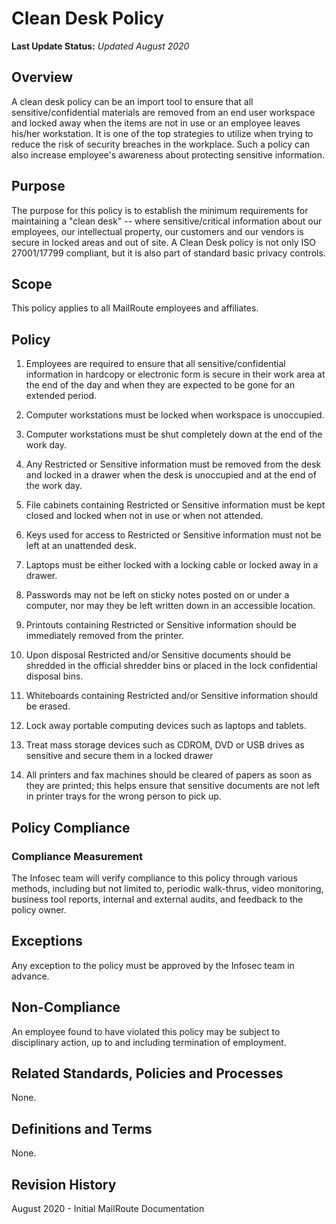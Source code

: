 # Clean Desk Policy

**Last Update Status:** *Updated August 2020*

## Overview

A clean desk policy can be an import tool to ensure that all
sensitive/confidential materials are removed from an end user workspace
and locked away when the items are not in use or an employee leaves
his/her workstation. It is one of the top strategies to utilize when
trying to reduce the risk of security breaches in the workplace. Such a
policy can also increase employee's awareness about protecting sensitive
information.

## Purpose

The purpose for this policy is to establish the minimum requirements for
maintaining a "clean desk" -- where sensitive/critical information about
our employees, our intellectual property, our customers and our vendors
is secure in locked areas and out of site. A Clean Desk policy is not
only ISO 27001/17799 compliant, but it is also part of standard basic
privacy controls.

## Scope

This policy applies to all MailRoute employees and affiliates.

## Policy

1.  Employees are required to ensure that all sensitive/confidential
    information in hardcopy or electronic form is secure in their
    work area at the end of the day and when they are expected to be
    gone for an extended period.

1.  Computer workstations must be locked when workspace is
    unoccupied.

1.  Computer workstations must be shut completely down at the end of
    the work day.

1.  Any Restricted or Sensitive information must be removed from the
    desk and locked in a drawer when the desk is unoccupied and at
    the end of the work day.

1.  File cabinets containing Restricted or Sensitive information
    must be kept closed and locked when not in use or when not
    attended.

1.  Keys used for access to Restricted or Sensitive information must
    not be left at an unattended desk.

1.  Laptops must be either locked with a locking cable or locked
    away in a drawer.

1.  Passwords may not be left on sticky notes posted on or under a
    computer, nor may they be left written down in an accessible
    location.

1.  Printouts containing Restricted or Sensitive information should
    be immediately removed from the printer.

1. Upon disposal Restricted and/or Sensitive documents should be
    shredded in the official shredder bins or placed in the lock
    confidential disposal bins.

1. Whiteboards containing Restricted and/or Sensitive information
    should be erased.

1. Lock away portable computing devices such as laptops and
    tablets.

1. Treat mass storage devices such as CDROM, DVD or USB drives as
    sensitive and secure them in a locked drawer

1. All printers and fax machines should be cleared of papers as soon as
they are printed; this helps ensure that sensitive documents are not
left in printer trays for the wrong person to pick up.

## Policy Compliance

### Compliance Measurement

The Infosec team will verify compliance to this policy through various
methods, including but not limited to, periodic walk-thrus, video
monitoring, business tool reports, internal and external audits, and
feedback to the policy owner.

## Exceptions

Any exception to the policy must be approved by the Infosec team in
advance.

## Non-Compliance

An employee found to have violated this policy may be subject to
disciplinary action, up to and including termination of employment.

## Related Standards, Policies and Processes

None.

## Definitions and Terms

None.

## Revision History

August 2020 - Initial MailRoute Documentation
